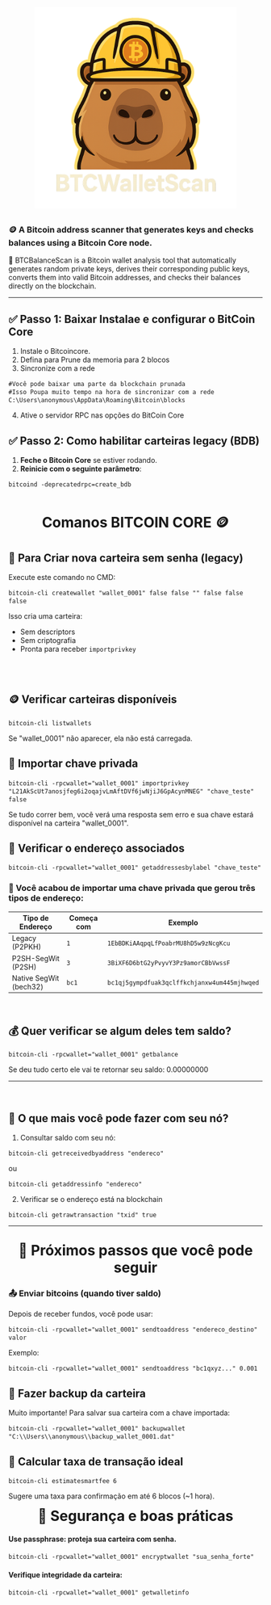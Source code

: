 <h1 align="center">
    <img width="400px" style="border: none; margin: 0;" src="assets/capybara_2.png"/>
</h1>

### 🪙 A Bitcoin address scanner that generates keys and checks balances using a Bitcoin Core node.

<p>🔎 BTCBalanceScan is a Bitcoin wallet analysis tool that automatically generates random private keys, derives their corresponding public keys, converts them into valid Bitcoin addresses, and checks their balances directly on the blockchain.</p>

---

## **✅ Passo 1: Baixar Instalae e configurar o BitCoin Core**
1. Instale o Bitcoincore.
2. Defina para Prune da memoria para 2 blocos
3. Sincronize com a rede
```shell
#Você pode baixar uma parte da blockchain prunada
#Isso Poupa muito tempo na hora de sincronizar com a rede
C:\Users\anonymous\AppData\Roaming\Bitcoin\blocks
```
4. Ative o servidor RPC nas opções do BitCoin Core


## **✅ Passo 2: Como habilitar carteiras legacy (BDB)**

1. **Feche o Bitcoin Core** se estiver rodando.
2. **Reinicie com o seguinte parâmetro**:

```shell
bitcoind -deprecatedrpc=create_bdb
```

<br>
<br>

<h1 align="center" style="border: none; margin: 0;">Comanos BITCOIN CORE 🪙</h1>

## 💼 Para Criar nova carteira sem senha (legacy)
Execute este comando no CMD:
```shell
bitcoin-cli createwallet "wallet_0001" false false "" false false false
```

Isso cria uma carteira:

- Sem descriptors
- Sem criptografia
- Pronta para receber `importprivkey`
<br>
<br>

## 🪙 Verificar carteiras disponíveis

```shell
bitcoin-cli listwallets
```
Se "wallet_0001" não aparecer, ela não está carregada.

## 🔐 Importar chave privada 
```shell
bitcoin-cli -rpcwallet="wallet_0001" importprivkey "L21AkScUt7anosjfeg6i2oqajvLmAftDVf6jwNjiJ6GpAcynMNEG" "chave_teste" false
```
Se tudo correr bem, você verá uma resposta sem erro e sua chave estará disponível na carteira "wallet_0001".

## 🔎 Verificar o endereço associados
```shell
bitcoin-cli -rpcwallet="wallet_0001" getaddressesbylabel "chave_teste"
```

### 🎯 Você acabou de importar uma chave privada que gerou **três tipos de endereço**:

| Tipo de Endereço | Começa com | Exemplo |
| --- | --- | --- |
| Legacy (P2PKH) | `1` | `1EbBDKiAAqpqLfPoabrMU8hD5w9zNcgKcu` |
| P2SH-SegWit (P2SH) | `3` | `3BiXF6D6btG2yPvyvY3Pz9amorCBbVwssF` |
| Native SegWit (bech32) | `bc1` | `bc1qj5gympdfuak3qclffkchjanxw4um445mjhwqed` |

<br>

## **💰 Quer verificar se algum deles tem saldo?**

```shell
bitcoin-cli -rpcwallet="wallet_0001" getbalance
```
Se deu tudo certo ele vai te retornar seu saldo:  0.00000000

---
<br>

## 🧭 O que mais você pode fazer com seu nó?


1. Consultar saldo com seu nó:
```shell
bitcoin-cli getreceivedbyaddress "endereco"
```
ou
```shell
bitcoin-cli getaddressinfo "endereco"
```

2. Verificar se o endereço está na blockchain
```shell
bitcoin-cli getrawtransaction "txid" true
```

---

<br>

<h1 align="center" style="border: none; margin: 0;"> 🧭 Próximos passos que você pode seguir</h1>


### 📤 Enviar bitcoins (quando tiver saldo) 
Depois de receber fundos, você pode usar:
```shell
bitcoin-cli -rpcwallet="wallet_0001" sendtoaddress "endereco_destino" valor
```

Exemplo:
```shell
bitcoin-cli -rpcwallet="wallet_0001" sendtoaddress "bc1qxyz..." 0.001
```

## 🔐 Fazer backup da carteira
Muito importante! Para salvar sua carteira com a chave importada:
```shell
bitcoin-cli -rpcwallet="wallet_0001" backupwallet "C:\\Users\\anonymous\\backup_wallet_0001.dat"
```

## 🧮 Calcular taxa de transação ideal
```shell
bitcoin-cli estimatesmartfee 6
```
Sugere uma taxa para confirmação em até 6 blocos (~1 hora).


<h1 align="center" style="border: none; margin: 0;"> 🔐 Segurança e boas práticas</h1>

#### Use passphrase: proteja sua carteira com senha.
```shell
bitcoin-cli -rpcwallet="wallet_0001" encryptwallet "sua_senha_forte"
```

#### Verifique integridade da carteira:
```shell
bitcoin-cli -rpcwallet="wallet_0001" getwalletinfo
```